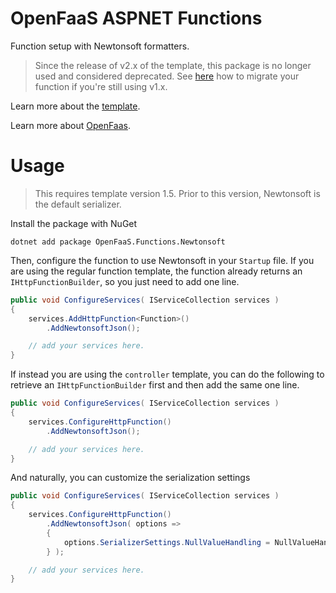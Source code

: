 # OpenFaaS ASPNET Functions

Function setup with Newtonsoft formatters.

> Since the release of v2.x of the template, this package is no longer used and considered deprecated. See [here](https://github.com/goncalo-oliveira/faas-aspnet-template#migrating-from-v1x) how to migrate your function if you're still using v1.x.

Learn more about the [template](https://github.com/goncalo-oliveira/faas-aspnet-template).

Learn more about [OpenFaas](https://github.com/openfaas/faas).

# Usage

> This requires template version 1.5. Prior to this version, Newtonsoft is the default serializer.

Install the package with NuGet

```
dotnet add package OpenFaaS.Functions.Newtonsoft
```

Then, configure the function to use Newtonsoft in your `Startup` file. If you are using the regular function template, the function already returns an `IHttpFunctionBuilder`, so you just need to add one line.

```csharp
public void ConfigureServices( IServiceCollection services )
{
    services.AddHttpFunction<Function>()
        .AddNewtonsoftJson();

    // add your services here.
}
```

If instead you are using the `controller` template, you can do the following to retrieve an `IHttpFunctionBuilder` first and then add the same one line.

```csharp
public void ConfigureServices( IServiceCollection services )
{
    services.ConfigureHttpFunction()
        .AddNewtonsoftJson();

    // add your services here.
}
```

And naturally, you can customize the serialization settings

```csharp
public void ConfigureServices( IServiceCollection services )
{
    services.ConfigureHttpFunction()
        .AddNewtonsoftJson( options =>
        {
            options.SerializerSettings.NullValueHandling = NullValueHandling.Ignore;
        } );

    // add your services here.
}
```
